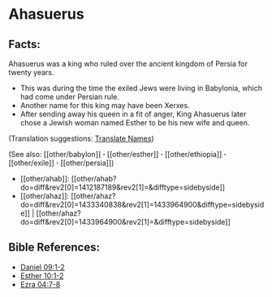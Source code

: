 # Ahasuerus #

## Facts: ##

Ahasuerus was a king who ruled over the ancient kingdom of Persia for twenty years.

* This was during the time the exiled Jews were living in Babylonia, which had come under Persian rule.
* Another name for this king may have been Xerxes.
* After sending away his queen in a fit of anger, King Ahasuerus later chose a Jewish woman named Esther to be his new wife and queen.

(Translation suggestions: [Translate Names](en/ta-vol1/translate/man/translate-names))

(See also: [[other/babylon]] **·** [[other/esther]] **·** [[other/ethiopia]] **·** [[other/exile]] **·** [[other/persia]])

* [[other/ahab]]: [[other/ahab?do=diff&rev2[0]=1412187189&rev2[1]=&difftype=sidebyside]]
* [[other/ahaz]]: [[other/ahaz?do=diff&rev2[0]=1433340838&rev2[1]=1433964900&difftype=sidebyside]] | [[other/ahaz?do=diff&rev2[0]=1433964900&rev2[1]=&difftype=sidebyside]]

## Bible References: ##

* [Daniel 09:1-2](en/tn/dan/help/09/01)
* [Esther 10:1-2](en/tn/est/help/10/01)
* [Ezra 04:7-8](en/tn/ezr/help/04/07)